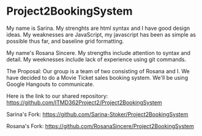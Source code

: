 # Project2BookingSystem

My name is Sarina. My strenghts are html syntax and I have good design ideas. My weaknesses are JavaScript, my javascript has been as simple as possible thus far,
and baseline grid formatting.

My name's Rosana Sincere. My strengths include attention to syntax and detail. My weeknesses include lack of experience using git commands.

The Proposal:
Our group is a team of two consisting of Rosana and I. We have decided to do a Movie Ticket sales booking system. We'll be using Google Hangouts to communicate.

Here is the link to our shared repository: https://github.com/ITMD362Project2/Project2BookingSystem

Sarina's Fork: https://github.com/Sarina-Stoker/Project2BookingSystem

Rosana's Fork: https://github.com/RosanaSincere/Project2BookingSystem
